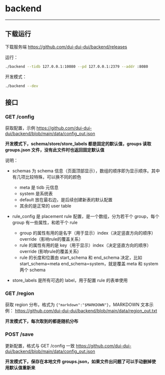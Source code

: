 # backend

-----

## 下载运行

下载服务端 https://github.com/dui-dui-dui/backend/releases

运行：

```bash
./backend --tidb 127.0.0.1:10080 --pd 127.0.0.1:2379 --addr :8080
```

开发模式：

```bash
./backend --dev
```

## 接口

### GET /config

获取配置，示例 https://github.com/dui-dui-dui/backend/blob/main/data/config_out.json

**开发模式下，schema/store/store_labels 都是固定的默认值，groups 读取 groups.json 文件，没有此文件时也返回固定默认值**

说明：

* schemas 为 schema 信息（页面顶部显示），数组的顺序即为显示顺序。其中有几项比较特殊，可以换不同的颜色
   * meta 是 tidb 元信息
   * system 是系统表
   * default 放在最右边，是后续创建新表的默认配置
   * 其余的是正常的 user table

* rule_config 是 placement rule 配置，是一个数组，分为若干个 group，每个 group 有一些属性，和若干个 rule
   * group 的属性有用的是名字（用于显示）index（决定竖直方向的顺序）override（影响rule的覆盖关系）
   * rule 的属性有用的是 key（用于显示）index（决定竖直方向的顺序）override (影响rule的覆盖关系)
   * rule 的长度和位置由 start_schema 和 end_schema 决定，比如 start_schema=meta end_schema=system，就是覆盖 meta 和 system 两个 schema

* store_labels 是所有可选的 label，用于配置 rule 的表单使用

### GET /region

获取 region 分布，格式为 `{"markdown":"$MARKDOWN"}`，MARKDOWN 文本示例： https://github.com/dui-dui-dui/backend/blob/main/data/region_out.txt

**开发模式下，每次取到的都是随机分布**

### POST /save

更新配置，格式与 GET /config 一致 https://github.com/dui-dui-dui/backend/blob/main/data/config_out.json

**开发模式下，保存在本地文件 groups.json，如果文件出问题了可以手动删掉使用默认值重新来**

